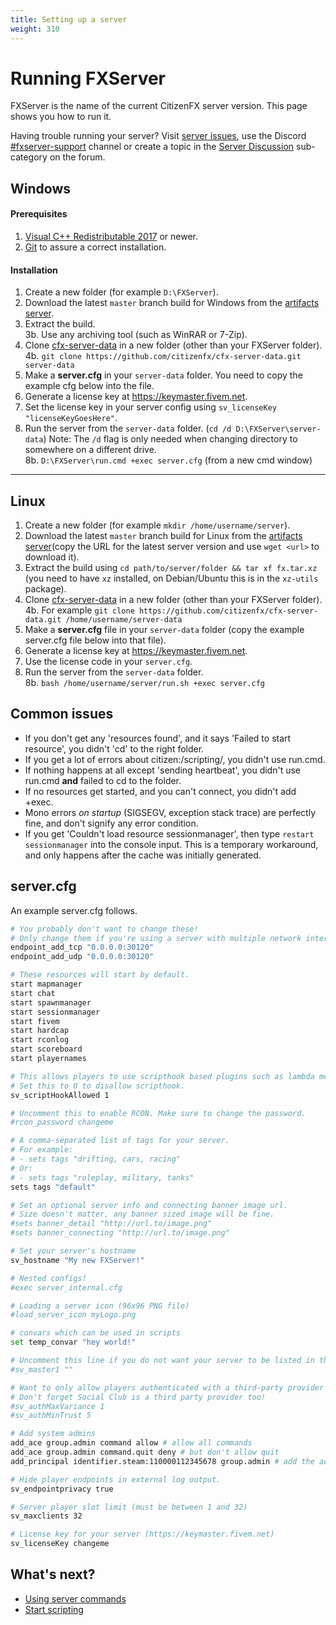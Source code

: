 ```yaml
---
title: Setting up a server
weight: 310
---
```


Running FXServer
================

FXServer is the name of the current CitizenFX server version. This page shows you how to run it.

Having trouble running your server? Visit [server issues][server-issues], use the Discord [#fxserver-support][fxserver-support] channel or create a topic in the [Server Discussion][fxserver-support-category] sub-category on the forum.

Windows
-------

#### Prerequisites
1. [Visual C++ Redistributable 2017][vcredist] or newer.
2. [Git][git-scm] to assure a correct installation.

#### Installation
1. Create a new folder (for example `D:\FXServer`).
2. Download the latest `master` branch build for Windows from the [artifacts server][windows-artifacts].
3. Extract the build.
  <br>3b. Use any archiving tool (such as WinRAR or 7-Zip).
4. Clone [cfx-server-data][server-data] in a new folder (other than your FXServer folder).
  <br>4b. `git clone https://github.com/citizenfx/cfx-server-data.git server-data`
5. Make a **server.cfg** in your `server-data` folder. You need to copy the example cfg below into the file.
6. Generate a license key at <https://keymaster.fivem.net>.
7. Set the license key in your server config using `sv_licenseKey "licenseKeyGoesHere"`.
8. Run the server from the `server-data` folder. (`cd /d D:\FXServer\server-data`) Note: The `/d` flag is only needed when changing directory to somewhere on a different drive.
  <br>8b. `D:\FXServer\run.cmd +exec server.cfg` (from a new cmd window)

---

Linux
-----
1. Create a new folder (for example `mkdir /home/username/server`).
2. Download the latest `master` branch build for Linux from the [artifacts server][linux-artifacts](copy the URL for the latest server version and use `wget <url>` to download it).
3. Extract the build using `cd path/to/server/folder && tar xf fx.tar.xz` (you need to have `xz` installed, on Debian/Ubuntu this is in the `xz-utils` package).
4. Clone [cfx-server-data][server-data] in a new folder (other than your FXServer folder).
  <br>4b. For example `git clone https://github.com/citizenfx/cfx-server-data.git /home/username/server-data`
5. Make a **server.cfg** file in your `server-data` folder (copy the example server.cfg file below into that file).
6. Generate a license key at <https://keymaster.fivem.net>.
7. Use the license code in your `server.cfg`.
8. Run the server from the `server-data` folder.
  <br>8b. `bash /home/username/server/run.sh +exec server.cfg`

Common issues
---------------

- If you don't get any 'resources found', and it says 'Failed to start resource', you didn't 'cd' to the right folder.
- If you get a lot of errors about citizen:/scripting/, you didn't use run.cmd.
- If nothing happens at all except 'sending heartbeat', you didn't use run.cmd **and** failed to cd to the folder.
- If no resources get started, and you can't connect, you didn't add +exec.
- Mono errors _on startup_ (SIGSEGV, exception stack trace) are perfectly fine, and don't signify any error condition.
- If you get 'Couldn't load resource sessionmanager', then type `restart sessionmanager` into the console input. This is a temporary workaround, and only happens after the cache was initially generated.

server.cfg
----------

An example server.cfg follows.

```sh
# You probably don't want to change these!
# Only change them if you're using a server with multiple network interfaces.
endpoint_add_tcp "0.0.0.0:30120"
endpoint_add_udp "0.0.0.0:30120"

# These resources will start by default.
start mapmanager
start chat
start spawnmanager
start sessionmanager
start fivem
start hardcap
start rconlog
start scoreboard
start playernames

# This allows players to use scripthook based plugins such as lambda menu.
# Set this to 0 to disallow scripthook.
sv_scriptHookAllowed 1

# Uncomment this to enable RCON. Make sure to change the password.
#rcon_password changeme

# A comma-separated list of tags for your server.
# For example:
# - sets tags "drifting, cars, racing"
# Or:
# - sets tags "roleplay, military, tanks"
sets tags "default"

# Set an optional server info and connecting banner image url.
# Size doesn't matter, any banner sized image will be fine.
#sets banner_detail "http://url.to/image.png"
#sets banner_connecting "http://url.to/image.png"

# Set your server's hostname
sv_hostname "My new FXServer!"

# Nested configs!
#exec server_internal.cfg

# Loading a server icon (96x96 PNG file)
#load_server_icon myLogo.png

# convars which can be used in scripts
set temp_convar "hey world!"

# Uncomment this line if you do not want your server to be listed in the server browser.
#sv_master1 ""

# Want to only allow players authenticated with a third-party provider like Steam?
# Don't forget Social Club is a third party provider too!
#sv_authMaxVariance 1
#sv_authMinTrust 5

# Add system admins
add_ace group.admin command allow # allow all commands
add_ace group.admin command.quit deny # but don't allow quit
add_principal identifier.steam:110000112345678 group.admin # add the admin to the group

# Hide player endpoints in external log output.
sv_endpointprivacy true

# Server player slot limit (must be between 1 and 32)
sv_maxclients 32

# License key for your server (https://keymaster.fivem.net)
sv_licenseKey changeme
```

What's next?
------------

- [Using server commands][server-commands]
- [Start scripting][scripting-introduction]

[windows-artifacts]: https://runtime.fivem.net/artifacts/fivem/build_server_windows/master/
[linux-artifacts]: https://runtime.fivem.net/artifacts/fivem/build_proot_linux/master/
[server-data]: https://github.com/citizenfx/cfx-server-data

[vcredist]: https://go.microsoft.com/fwlink/?LinkId=746572
[winrar]: https://www.rarlab.com/download.htm
[7zip]: https://www.7-zip.org/download.html
[git-scm]: https://git-scm.com/download/win

[server-issues]: /support/server-issues
[server-commands]: /server-manual/server-commands
[scripting-introduction]: /scripting-manual/introduction

[fxserver-support]: https://discord.gg/UwvVgsJ
[fxserver-support-category]: https://forum.fivem.net/c/server-development/server-discussion